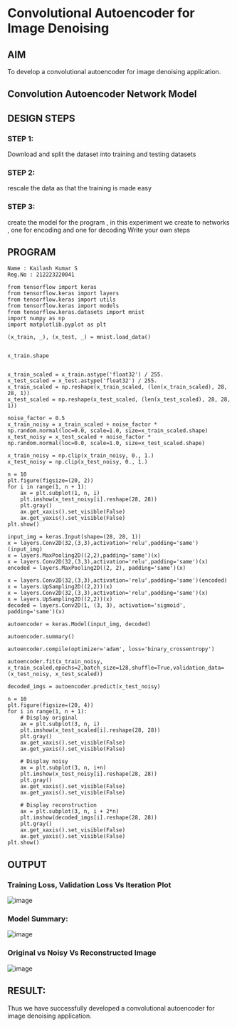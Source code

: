 # Convolutional Autoencoder for Image Denoising

## AIM

To develop a convolutional autoencoder for image denoising application.

## Convolution Autoencoder Network Model

## DESIGN STEPS

### STEP 1:
Download and split the dataset into training and testing datasets

### STEP 2:
rescale the data as that the training is made easy

### STEP 3:
create the model for the program , in this experiment we create to networks , one for encoding and one for decoding Write your own steps

## PROGRAM
```
Name : Kailash Kumar S
Reg.No : 212223220041
```
```
from tensorflow import keras
from tensorflow.keras import layers
from tensorflow.keras import utils
from tensorflow.keras import models
from tensorflow.keras.datasets import mnist
import numpy as np
import matplotlib.pyplot as plt

(x_train, _), (x_test, _) = mnist.load_data()


x_train.shape


x_train_scaled = x_train.astype('float32') / 255.
x_test_scaled = x_test.astype('float32') / 255.
x_train_scaled = np.reshape(x_train_scaled, (len(x_train_scaled), 28, 28, 1))
x_test_scaled = np.reshape(x_test_scaled, (len(x_test_scaled), 28, 28, 1))

noise_factor = 0.5
x_train_noisy = x_train_scaled + noise_factor * np.random.normal(loc=0.0, scale=1.0, size=x_train_scaled.shape) 
x_test_noisy = x_test_scaled + noise_factor * np.random.normal(loc=0.0, scale=1.0, size=x_test_scaled.shape) 

x_train_noisy = np.clip(x_train_noisy, 0., 1.)
x_test_noisy = np.clip(x_test_noisy, 0., 1.)

n = 10
plt.figure(figsize=(20, 2))
for i in range(1, n + 1):
    ax = plt.subplot(1, n, i)
    plt.imshow(x_test_noisy[i].reshape(28, 28))
    plt.gray()
    ax.get_xaxis().set_visible(False)
    ax.get_yaxis().set_visible(False)
plt.show()

input_img = keras.Input(shape=(28, 28, 1))
x = layers.Conv2D(32,(3,3),activation='relu',padding='same')(input_img)
x = layers.MaxPooling2D((2,2),padding='same')(x)
x = layers.Conv2D(32,(3,3),activation='relu',padding='same')(x)
encoded = layers.MaxPooling2D((2, 2), padding='same')(x)

x = layers.Conv2D(32,(3,3),activation='relu',padding='same')(encoded)
x = layers.UpSampling2D((2,2))(x)
x = layers.Conv2D(32,(3,3),activation='relu',padding='same')(x)
x = layers.UpSampling2D((2,2))(x)
decoded = layers.Conv2D(1, (3, 3), activation='sigmoid', padding='same')(x)

autoencoder = keras.Model(input_img, decoded)

autoencoder.summary()

autoencoder.compile(optimizer='adam', loss='binary_crossentropy')

autoencoder.fit(x_train_noisy, x_train_scaled,epochs=2,batch_size=128,shuffle=True,validation_data=(x_test_noisy, x_test_scaled))

decoded_imgs = autoencoder.predict(x_test_noisy)

n = 10
plt.figure(figsize=(20, 4))
for i in range(1, n + 1):
    # Display original
    ax = plt.subplot(3, n, i)
    plt.imshow(x_test_scaled[i].reshape(28, 28))
    plt.gray()
    ax.get_xaxis().set_visible(False)
    ax.get_yaxis().set_visible(False)

    # Display noisy
    ax = plt.subplot(3, n, i+n)
    plt.imshow(x_test_noisy[i].reshape(28, 28))
    plt.gray()
    ax.get_xaxis().set_visible(False)
    ax.get_yaxis().set_visible(False)    

    # Display reconstruction
    ax = plt.subplot(3, n, i + 2*n)
    plt.imshow(decoded_imgs[i].reshape(28, 28))
    plt.gray()
    ax.get_xaxis().set_visible(False)
    ax.get_yaxis().set_visible(False)
plt.show()
```
## OUTPUT

### Training Loss, Validation Loss Vs Iteration Plot
![image](https://github.com/kailash2506/convolutional-denoising-autoencoder/assets/149034874/09019a53-c98a-45f9-bf76-22c2c3122897)

### Model Summary:
![image](https://github.com/kailash2506/convolutional-denoising-autoencoder/assets/149034874/7459860a-9240-4704-939e-1c00be1efa9b)

### Original vs Noisy Vs Reconstructed Image
![image](https://github.com/kailash2506/convolutional-denoising-autoencoder/assets/149034874/4adaf532-2eef-45cb-a8a0-26b87d68babf)

## RESULT:
Thus we have successfully developed a convolutional autoencoder for image denoising application.
